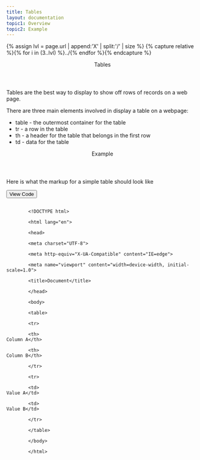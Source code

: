 ```yaml
---
title: Tables
layout: documentation
topic1: Overview
topic2: Example
---
```

{% assign lvl = page.url | append:'X' | split:'/' | size %}
{% capture relative %}{% for i in (3..lvl) %}../{% endfor %}{% endcapture %}

<section id="Overview" class="main-section">

<header>
  <p>Tables</p>
</header>
<p>Tables are the best way to display to show
off rows of records on a web page.</p>
<p>There are three main elements involved in display a table on a webpage:</p>
<ul>
<li>table - the outermost container for the table</li>
<li>tr - a row in the table</li>
<li>th - a header for the table that belongs in the first row</li>
<li>td - data for the table </li>
<ul>
</section>

<section id="Example" class="main-section">

<header>
  <p>Example</p>
</header>
<p>Here is what the markup for a simple table should look like</p>

<button class="collapsible">View Code</button>
<div class="content">
  <code>
        &lt;!DOCTYPE html&gt;<br/>
        &lt;html lang=&quot;en&quot;&gt;<br/>
        &lt;head&gt;<br />
        &lt;meta charset=&quot;UTF-8&quot;&gt;<br />
        &lt;meta http-equiv=&quot;X-UA-Compatible&quot; content=&quot;IE=edge&quot;&gt;<br />
        &lt;meta name=&quot;viewport&quot; content=&quot;width=device-width, initial-scale=1.0&quot;&gt;<br />
        &lt;title&gt;Document&lt;/title&gt;<br />
        &lt;/head&gt;<br />
        &lt;body&gt;<br />
        &lt;table&gt;<br />
        &lt;tr&gt;<br />
        &lt;th&gt;<br />Column A&lt;/th&gt;<br />
        &lt;th&gt;<br />Column B&lt;/th&gt;<br />
        &lt;/tr&gt;<br />
        &lt;tr&gt;<br />
        &lt;td&gt;<br />Value A&lt;/td&gt;<br />
        &lt;td&gt;<br />Value B&lt;/td&gt;<br />
        &lt;/tr&gt;<br />
        &lt;/table&gt;<br />
        &lt;/body&gt;<br />
        &lt;/html&gt;<br />
  </code>
</div>
<br/>
<br/>
</section>
